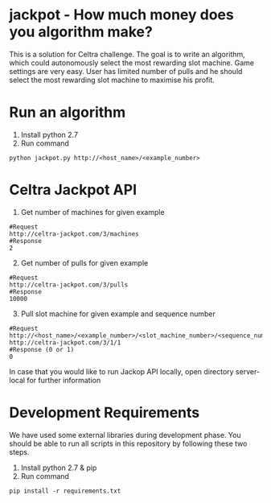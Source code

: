 jackpot - How much money does you algorithm make?
================================================

This is a solution for Celtra challenge. The goal is to write an algorithm, which could autonomously
select the most rewarding slot machine. Game settings are very easy. User has limited number of pulls and
he should select the most rewarding slot machine to maximise his profit.

Run an algorithm
================
1. Install python 2.7
2. Run command
```
python jackpot.py http://<host_name>/<example_number>
```

Celtra Jackpot API
===========
1. Get number of machines for given example
```
#Request
http://celtra-jackpot.com/3/machines
#Response
2
```
2. Get number of pulls for given example
```
#Request
http://celtra-jackpot.com/3/pulls
#Response
10000
```
3. Pull slot machine for given example and sequence number
```
#Request http://<host_name>/<example_number>/<slot_machine_number>/<sequence_number>
http://celtra-jackpot.com/3/1/1
#Response (0 or 1)
0
```
In case that you would like to run Jackop API locally, open directory server-local for further information

Development Requirements
========================
We have used some external libraries during development phase. You should be able to run all scripts in this
 repository by following these two steps.
1. Install python 2.7 & pip
2. Run command
```
pip install -r requirements.txt
```


